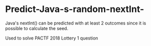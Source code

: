 # Predict-Java-s-random-nextInt-
Java's nextInt() can be predicted with at least 2 outcomes since it is possible to calculate the seed.

Used to solve PACTF 2018 Lottery 1 question
